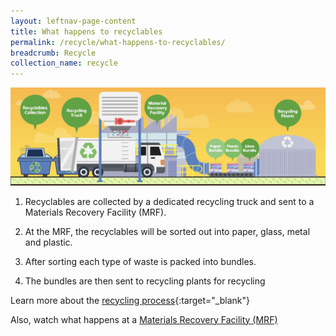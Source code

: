 ```yaml
---
layout: leftnav-page-content
title: What happens to recyclables
permalink: /recycle/what-happens-to-recyclables/
breadcrumb: Recycle 
collection_name: recycle
---
```



![Recycling Process](/images/recycling-process.jpeg)


1. Recyclables are collected by a dedicated recycling truck and sent to a Materials Recovery Facility (MRF).

2. At the MRF, the recyclables will be sorted out into paper, glass, metal and plastic. 

3. After sorting each type of waste is packed into bundles. 

4. The bundles are then sent to recycling plants for recycling


Learn more about the [recycling process](https://www.nea.gov.sg/our-services/waste-management/3r-programmes-and-resources/types-of-recyclables-and-recycling-processes){:target="_blank"} 

Also, watch what happens at a [Materials Recovery Facility (MRF)](/resources/videos/materials-recovery-facility)
